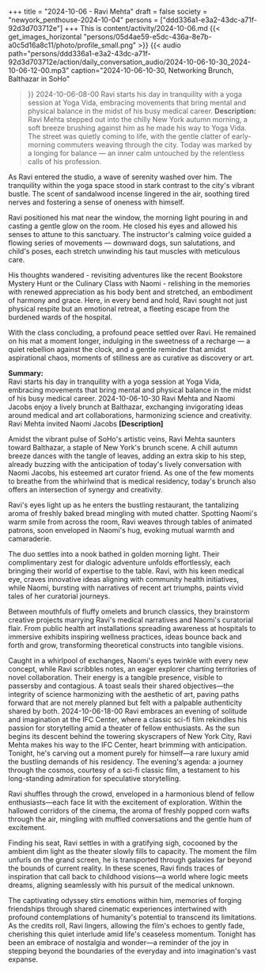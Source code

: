 +++
title = "2024-10-06 - Ravi Mehta"
draft = false
society = "newyork_penthouse-2024-10-04"
persons = ["ddd336a1-e3a2-43dc-a71f-92d3d703712e"]
+++
This is content/activity/2024-10-06.md
{{< get_images_horizontal "persons/05d4ae59-e5dc-436a-8e7b-a0c5d16a8c11/photo/profile_small.png" >}}
{{< audio
    path="persons/ddd336a1-e3a2-43dc-a71f-92d3d703712e/action/daily_conversation_audio/2024-10-06-10-30_2024-10-06-12-00.mp3" 
    caption="2024-10-06-10-30, Networking Brunch, Balthazar in SoHo"
>}}
2024-10-06-08-00
Ravi starts his day in tranquility with a yoga session at Yoga Vida, embracing movements that bring mental and physical balance in the midst of his busy medical career.
**Description:**  
Ravi Mehta stepped out into the chilly New York autumn morning, a soft breeze brushing against him as he made his way to Yoga Vida. The street was quietly coming to life, with the gentle clatter of early-morning commuters weaving through the city. Today was marked by a longing for balance — an inner calm untouched by the relentless calls of his profession. 

As Ravi entered the studio, a wave of serenity washed over him. The tranquility within the yoga space stood in stark contrast to the city's vibrant bustle. The scent of sandalwood incense lingered in the air, soothing tired nerves and fostering a sense of oneness with himself. 

Ravi positioned his mat near the window, the morning light pouring in and casting a gentle glow on the room. He closed his eyes and allowed his senses to attune to this sanctuary. The instructor's calming voice guided a flowing series of movements — downward dogs, sun salutations, and child's poses, each stretch unwinding his taut muscles with meticulous care. 

His thoughts wandered - revisiting adventures like the recent Bookstore Mystery Hunt or the Culinary Class with Naomi - relishing in the memories with renewed appreciation as his body bent and stretched, an embodiment of harmony and grace. Here, in every bend and hold, Ravi sought not just physical respite but an emotional retreat, a fleeting escape from the burdened wards of the hospital.

With the class concluding, a profound peace settled over Ravi. He remained on his mat a moment longer, indulging in the sweetness of a recharge — a quiet rebellion against the clock, and a gentle reminder that amidst aspirational chaos, moments of stillness are as curative as discovery or art. 

**Summary:**   
Ravi starts his day in tranquility with a yoga session at Yoga Vida, embracing movements that bring mental and physical balance in the midst of his busy medical career.
2024-10-06-10-30
Ravi Mehta and Naomi Jacobs enjoy a lively brunch at Balthazar, exchanging invigorating ideas around medical and art collaborations, harmonizing science and creativity.
Ravi Mehta invited Naomi Jacobs
**[Description]**

Amidst the vibrant pulse of SoHo's artistic veins, Ravi Mehta saunters toward Balthazar, a staple of New York's brunch scene. A chill autumn breeze dances with the tangle of leaves, adding an extra skip to his step, already buzzing with the anticipation of today's lively conversation with Naomi Jacobs, his esteemed art curator friend. As one of the few moments to breathe from the whirlwind that is medical residency, today's brunch also offers an intersection of synergy and creativity.

Ravi's eyes light up as he enters the bustling restaurant, the tantalizing aroma of freshly baked bread mingling with muted chatter. Spotting Naomi's warm smile from across the room, Ravi weaves through tables of animated patrons, soon enveloped in Naomi's hug, evoking mutual warmth and camaraderie.

The duo settles into a nook bathed in golden morning light. Their complimentary zest for dialogic adventure unfolds effortlessly, each bringing their world of expertise to the table. Ravi, with his keen medical eye, craves innovative ideas aligning with community health initiatives, while Naomi, bursting with narratives of recent art triumphs, paints vivid tales of her curatorial journeys.

Between mouthfuls of fluffy omelets and brunch classics, they brainstorm creative projects marrying Ravi's medical narratives and Naomi's curatorial flair. From public health art installations spreading awareness at hospitals to immersive exhibits inspiring wellness practices, ideas bounce back and forth and grow, transforming theoretical constructs into tangible visions.

Caught in a whirlpool of exchanges, Naomi's eyes twinkle with every new concept, while Ravi scribbles notes, an eager explorer charting territories of novel collaboration. Their energy is a tangible presence, visible to passersby and contagious. A toast seals their shared objectives—the integrity of science harmonizing with the aesthetic of art, paving paths forward that are not merely planned but felt with a palpable authenticity shared by both.
2024-10-06-18-00
Ravi embraces an evening of solitude and imagination at the IFC Center, where a classic sci-fi film rekindles his passion for storytelling amid a theater of fellow enthusiasts.
As the sun begins its descent behind the towering skyscrapers of New York City, Ravi Mehta makes his way to the IFC Center, heart brimming with anticipation. Tonight, he's carving out a moment purely for himself—a rare luxury amid the bustling demands of his residency. The evening's agenda: a journey through the cosmos, courtesy of a sci-fi classic film, a testament to his long-standing admiration for speculative storytelling.

Ravi shuffles through the crowd, enveloped in a harmonious blend of fellow enthusiasts—each face lit with the excitement of exploration. Within the hallowed corridors of the cinema, the aroma of freshly popped corn wafts through the air, mingling with muffled conversations and the gentle hum of excitement.

Finding his seat, Ravi settles in with a gratifying sigh, cocooned by the ambient dim light as the theater slowly fills to capacity. The moment the film unfurls on the grand screen, he is transported through galaxies far beyond the bounds of current reality. In these scenes, Ravi finds traces of inspiration that call back to childhood visions—a world where logic meets dreams, aligning seamlessly with his pursuit of the medical unknown.

The captivating odyssey stirs emotions within him, memories of forging friendships through shared cinematic experiences intertwined with profound contemplations of humanity's potential to transcend its limitations. As the credits roll, Ravi lingers, allowing the film's echoes to gently fade, cherishing this quiet interlude amid life's ceaseless momentum. Tonight has been an embrace of nostalgia and wonder—a reminder of the joy in stepping beyond the boundaries of the everyday and into imagination's vast expanse.
